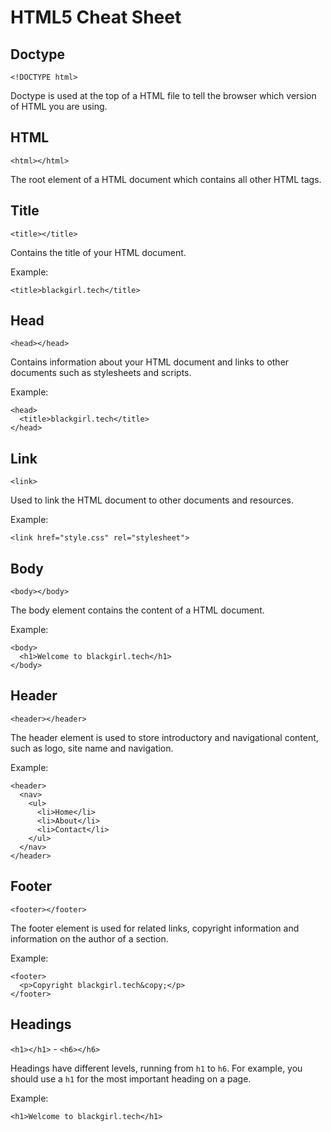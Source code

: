 # HTML5 Cheat Sheet

## Doctype
`<!DOCTYPE html>`

Doctype is used at the top of a HTML file to tell the browser which version of HTML you are using.

## HTML
`<html></html>`

The root element of a HTML document which contains all other HTML tags.

## Title
`<title></title>`

Contains the title of your HTML document.

Example:
```
<title>blackgirl.tech</title>
```

## Head
`<head></head>`

Contains information about your HTML document and links to other documents such as stylesheets and scripts.

Example:
```
<head>
  <title>blackgirl.tech</title>
</head>
```

## Link
`<link>`

Used to link the HTML document to other documents and resources.

Example:
```
<link href="style.css" rel="stylesheet">
```

## Body
`<body></body>`

The body element contains the content of a HTML document.

Example:
```
<body>
  <h1>Welcome to blackgirl.tech</h1>
</body> 
```

## Header
`<header></header>`

The header element is used to store introductory and navigational content, such as logo, site name and navigation.

Example:
```
<header>
  <nav>
    <ul>
      <li>Home</li>
      <li>About</li>
      <li>Contact</li>
    </ul>
  </nav>
</header>
```

## Footer
`<footer></footer>`

The footer element is used for related links, copyright information and information on the author of a section.

Example:
```
<footer>
  <p>Copyright blackgirl.tech&copy;</p>
</footer>
```

## Headings
`<h1></h1>` - `<h6></h6>` 

Headings have different levels, running from `h1` to `h6`. For example, you should use a `h1` for the most important heading on a page. 

Example:
```
<h1>Welcome to blackgirl.tech</h1>
```
